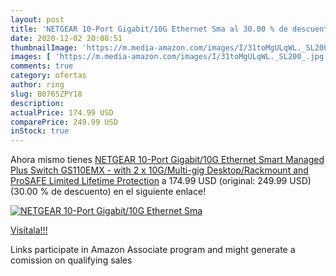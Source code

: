 ```yaml
---
layout: post
title: 'NETGEAR 10-Port Gigabit/10G Ethernet Sma al 30.00 % de descuento'
date: 2020-12-02 20:08:51
thumbnailImage: 'https://m.media-amazon.com/images/I/31toMgULqWL._SL200_.jpg'
images: [ 'https://m.media-amazon.com/images/I/31toMgULqWL._SL200_.jpg' ]
comments: true
category: ofertas
author: ring
slug: B0765ZPY18
description:
actualPrice: 174.99 USD
comparePrice: 249.99 USD
inStock: true
---
```


Ahora mismo tienes [NETGEAR 10-Port Gigabit/10G Ethernet Smart Managed Plus Switch  GS110EMX  - with 2 x 10G/Multi-gig  Desktop/Rackmount  and ProSAFE Limited Lifetime Protection](https://www.amazon.com/dp/B0765ZPY18/?tag=tolees-20) a 174.99 USD (original: 249.99 USD) (30.00 %  de descuento) en el siguiente enlace!

[![NETGEAR 10-Port Gigabit/10G Ethernet Sma](https://m.media-amazon.com/images/I/31toMgULqWL._SL200_.jpg)](https://www.amazon.com/dp/B0765ZPY18/?tag=tolees-20)

[Visítala!!!](https://www.amazon.com/dp/B0765ZPY18/?tag=tolees-20)

Links participate in Amazon Associate program and might generate a comission on qualifying sales
